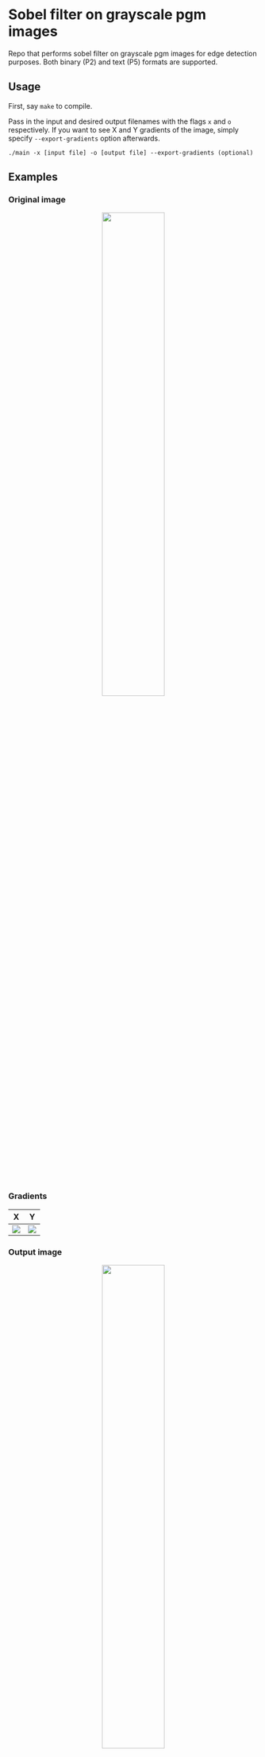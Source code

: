# Sobel filter on grayscale pgm images

Repo that performs sobel filter on grayscale pgm images for edge detection purposes.
Both binary (P2) and text (P5) formats are supported.

## Usage
First, say `make` to compile.

Pass in the input and desired output filenames with the flags `x` and `o` respectively. 
If you want to see X and Y gradients of the image, simply specify `--export-gradients` option afterwards. 
```shell script
./main -x [input file] -o [output file] --export-gradients (optional)
```

## Examples
### Original image
<p align="center">
  <img width="50%" src="https://user-images.githubusercontent.com/33388526/98713123-44ba6700-2398-11eb-956f-2d84ba3d0fe1.png">
</p>

### Gradients
X             |  Y
:-------------------------:|:-------------------------:
![](https://user-images.githubusercontent.com/33388526/98713129-4552fd80-2398-11eb-98f3-b940552d0223.png) | ![](https://user-images.githubusercontent.com/33388526/98713132-45eb9400-2398-11eb-9d7c-7213de00d7c4.png)

### Output image
<p align="center">
  <img width="50%" src="https://user-images.githubusercontent.com/33388526/98713134-45eb9400-2398-11eb-8a6e-c15ce57f34ec.png">
</p>


### Original image
<p align="center">
  <img width="40%" src="https://user-images.githubusercontent.com/33388526/98713704-fbb6e280-2398-11eb-84ab-5efe2eec7a2c.png">
</p>

### Output image
<p align="center">
  <img width="40%" src="https://user-images.githubusercontent.com/33388526/98713703-fa85b580-2398-11eb-9377-02ed6e59a8a0.png">
</p>
